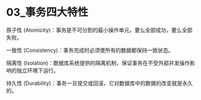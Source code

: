 # 03_事务四大特性

原子性 (Atomicity)：事务是不可分割的最小操作单元，要么全部成功，要么全部失败。

一致性 (Consistency)：事务完成时必须使所有的数据都保持一致状态。

隔离性 (Isolation)：数据库系统提供的隔离机制，保证事务在不受外部并发操作影响的独立环境下运行。

持久性 (Durability)：事务一旦提交或回滚，它对数据库中的数据的改变就是永久的。